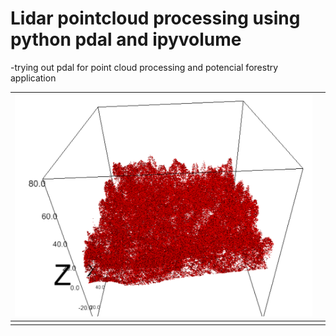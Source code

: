 # Lidar pointcloud processing using python pdal and ipyvolume

-trying out pdal for point cloud processing and potencial forestry application

|![](img/all_points_red.png)|   |
|---|---|
|   |   |
